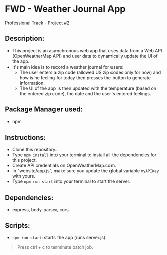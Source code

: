 # FWD - Weather Journal App

Professional Track - Project #2

## Description:

- This project is an asynchronous web app that uses data from a Web API (OpenWeatherMap API) and user data to dynamically update the UI of the app.
- It's main idea is to record a weather journal for users: 
  - The user enters a zip code (allowed US zip codes only for now) and how is he feeling for today then presses the button to generate information.
  - The UI of the app is then updated with the temperature (based on the entered zip code), the date and the user's entered feelings.

## Package Manager used:

- npm

## Instructions:

- Clone this repository.
- Type `npm install` into your terminal to install all the dependencies for this project.
- Create API credentials on OpenWeatherMap.com.
- In "website/app.js", make sure you update the global variable `myAPIKey` with yours.
- Type `npm run start` into your terminal to start the server.

## Dependencies:

- express, body-parser, cors.

## Scripts:

- `npm run start`: starts the app (runs server.js).
> Press ctrl + c to terminate batch job.